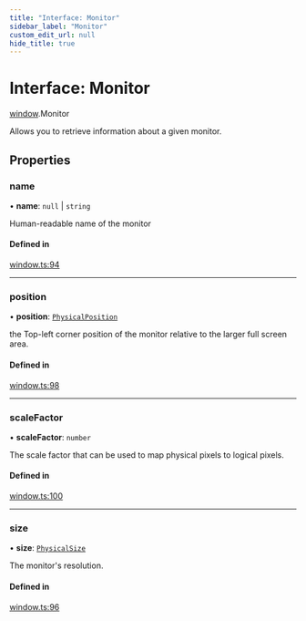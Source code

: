 ```yaml
---
title: "Interface: Monitor"
sidebar_label: "Monitor"
custom_edit_url: null
hide_title: true
---
```


# Interface: Monitor

[window](../modules/window.md).Monitor

Allows you to retrieve information about a given monitor.

## Properties

### name

• **name**: ``null`` \| `string`

Human-readable name of the monitor

#### Defined in

[window.ts:94](https://github.com/tauri-apps/tauri/blob/af634db/tooling/api/src/window.ts#L94)

___

### position

• **position**: [`PhysicalPosition`](../classes/window.physicalposition.md)

the Top-left corner position of the monitor relative to the larger full screen area.

#### Defined in

[window.ts:98](https://github.com/tauri-apps/tauri/blob/af634db/tooling/api/src/window.ts#L98)

___

### scaleFactor

• **scaleFactor**: `number`

The scale factor that can be used to map physical pixels to logical pixels.

#### Defined in

[window.ts:100](https://github.com/tauri-apps/tauri/blob/af634db/tooling/api/src/window.ts#L100)

___

### size

• **size**: [`PhysicalSize`](../classes/window.physicalsize.md)

The monitor's resolution.

#### Defined in

[window.ts:96](https://github.com/tauri-apps/tauri/blob/af634db/tooling/api/src/window.ts#L96)
